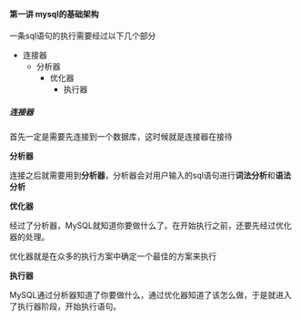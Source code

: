 #### 第一讲 mysql的基础架构

一条sql语句的执行需要经过以下几个部分

- 连接器
  - 分析器
    - 优化器
      - 执行器

##### 连接器

首先一定是需要先连接到一个数据库，这时候就是连接器在接待

**分析器**

连接之后就需要用到**分析器**，分析器会对用户输入的sql语句进行**词法分析**和**语法分析**

**优化器**

经过了分析器，MySQL就知道你要做什么了。在开始执行之前，还要先经过优化器的处理。

优化器就是在众多的执行方案中确定一个最佳的方案来执行

**执行器**

MySQL通过分析器知道了你要做什么，通过优化器知道了该怎么做，于是就进入了执行器阶段，开始执行语句。 

